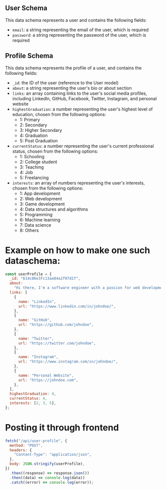## User Schema

This data schema represents a user and contains the following fields:

- `email`: a string representing the email of the user, which is required
- `password`: a string representing the password of the user, which is required

## Profile Schema

This data schema represents the profile of a user, and contains the following fields:

- `_id`: the ID of the user (reference to the User model)
- `about`: a string representing the user's bio or about section
- `links`: an array containing links to the user's social media profiles, including LinkedIn, GitHub, Facebook, Twitter, Instagram, and personal website
- `highestGraduation`: a number representing the user's highest level of education, chosen from the following options:
  - 1: Primary
  - 2: Secondary
  - 3: Higher Secondary
  - 4: Graduation
  - 5: Post Graduation
- `currentStatus`: a number representing the user's current professional status, chosen from the following options:
  - 1: Schooling
  - 2: College student
  - 3: Teaching
  - 4: Job
  - 5: Freelancing
- `interests`: an array of numbers representing the user's interests, chosen from the following options:
  - 1: App development
  - 2: Web development
  - 3: Game development
  - 4: Data structures and algorithms
  - 5: Programming
  - 6: Machine learning
  - 7: Data science
  - 8: Others

# Example on how to make one such dataschema:

```js
const userProfile = {
  _id: "614c06e3fc13ae84a2f97d1f",
  about:
    "Hi there, I'm a software engineer with a passion for web development.",
  links: [
    {
      name: "LinkedIn",
      url: "https://www.linkedin.com/in/johndoe/",
    },
    {
      name: "GitHub",
      url: "https://github.com/johndoe",
    },
    {
      name: "Twitter",
      url: "https://twitter.com/johndoe",
    },
    {
      name: "Instagram",
      url: "https://www.instagram.com/in/johndoe/",
    },
    {
      name: "Personal Website",
      url: "https://johndoe.com",
    },
  ],
  highestGraduation: 4,
  currentStatus: 4,
  interests: [2, 3, 5],
};
```

# Posting it through frontend

```js
fetch("/api/user-profile", {
  method: "POST",
  headers: {
    "Content-Type": "application/json",
  },
  body: JSON.stringify(userProfile),
})
  .then((response) => response.json())
  .then((data) => console.log(data))
  .catch((error) => console.log(error));
```
